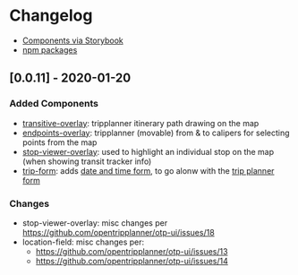# Changelog

- [Components via Storybook](http://www.opentripplanner.org/otp-ui/?path=/story/locationicon--to-locationicon)
- [npm packages](https://www.npmjs.com/org/opentripplanner)

## [0.0.11] - 2020-01-20

### Added Components

- [transitive-overlay](http://www.opentripplanner.org/otp-ui/?path=/story/transitiveoverlay--transitiveoverlay-with-e-scooter-rental-transit-itinerary): tripplanner itinerary path drawing on the map
- [endpoints-overlay](http://www.opentripplanner.org/otp-ui/?path=/story/endpointsoverlay--endpointsoverlay): tripplanner (movable) from & to calipers for selecting points from the map
- [stop-viewer-overlay](http://www.opentripplanner.org/otp-ui/?path=/story/stopvieweroverlay--stopvieweroverlay): used to highlight an individual stop on the map (when showing transit tracker info)
- [trip-form](http://www.opentripplanner.org/otp-ui/?path=/story/datetimeselector--date-time-selector): adds [date and time form](http://www.opentripplanner.org/otp-ui/?path=/story/datetimeselector--date-time-selector), to go alonw with the [trip planner form](http://www.opentripplanner.org/otp-ui/?path=/story/settingsselectorpanel--settings-selector-panel)

### Changes

- stop-viewer-overlay: misc changes per https://github.com/opentripplanner/otp-ui/issues/18
- location-field: misc changes per:
  - https://github.com/opentripplanner/otp-ui/issues/13
  - https://github.com/opentripplanner/otp-ui/issues/14
